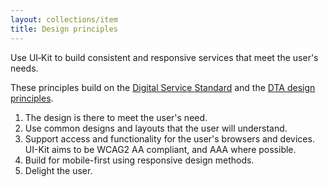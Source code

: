 ```yaml
---
layout: collections/item
title: Design principles
---
```


<p class="abstract">Use UI&#8209;Kit to build consistent and responsive services that meet the user's needs.</p>

These principles build on the <a href="https://www.dta.gov.au/standard/" rel="external">Digital Service Standard</a> and the <a href="https://www.dta.gov.au/standard/design-principles/" rel="external">DTA design principles</a>.

1. The design is there to meet the user's need.
2. Use common designs and layouts that the user will understand.
3. Support access and functionality for the user's browsers and devices. UI-Kit aims to be WCAG2 AA compliant, and AAA where possible.
4. Build for mobile-first using responsive design methods.
5. Delight the user.
